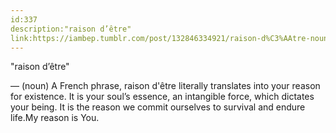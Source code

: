 ```yaml
---
id:337
description:"raison d’être"
link:https://iambep.tumblr.com/post/132846334921/raison-d%C3%AAtre-noun-a-french-phrase-raison
---
```


"raison d’être"

— (noun) A French phrase, raison d'être literally translates into your reason
for existence. It is your soul’s essence, an intangible force, which dictates
your being. It is the reason we commit ourselves to survival and endure
life.My reason is You.